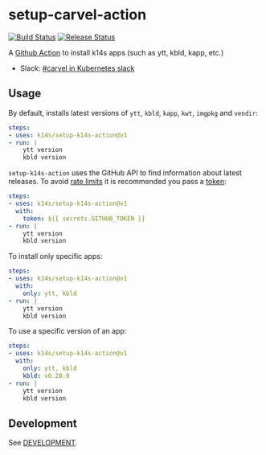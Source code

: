 # setup-carvel-action

[![Build Status](https://github.com/k14s/setup-k14s-action/workflows/build/badge.svg?branch=develop)](https://github.com/k14s/setup-k14s-action/actions?query=branch%3Adevelop+workflow%3Abuild)
[![Release Status](https://github.com/k14s/setup-k14s-action/workflows/release/badge.svg)](https://github.com/k14s/setup-k14s-action/actions?query=workflow%3Arelease)

A [Github Action](https://github.com/features/actions) to install k14s apps (such as ytt, kbld, kapp, etc.)

- Slack: [#carvel in Kubernetes slack](https://slack.kubernetes.io)

## Usage

By default, installs latest versions of `ytt`, `kbld`, `kapp`, `kwt`, `imgpkg` and `vendir`:

```yaml
steps:
- uses: k14s/setup-k14s-action@v1
- run: |
    ytt version
    kbld version
```

`setup-k14s-action` uses the GitHub API to find information about latest releases. To avoid [rate limits](https://developer.github.com/v3/#rate-limiting) it is recommended you pass a [token](https://help.github.com/en/actions/configuring-and-managing-workflows/authenticating-with-the-github_token):

```yaml
steps:
- uses: k14s/setup-k14s-action@v1
  with:
    token: ${{ secrets.GITHUB_TOKEN }}
- run: |
    ytt version
    kbld version
```

To install only specific apps:

```yaml
steps:
- uses: k14s/setup-k14s-action@v1
  with:
    only: ytt, kbld
- run: |
    ytt version
    kbld version
```

To use a specific version of an app:

```yaml
steps:
- uses: k14s/setup-k14s-action@v1
  with:
    only: ytt, kbld
    kbld: v0.28.0
- run: |
    ytt version
    kbld version
```

## Development

See [DEVELOPMENT](https://github.com/k14s/setup-k14s-action/blob/develop/DEVELOPMENT.md).
